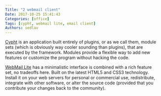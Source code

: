 ```yaml
---
Title: "2 webmail client"
Date: 2017-10-25 15:41:43
Categories: [office]
Tags: [cypht, webmail lite, email client]
Authors: sedlav
---
```


[Cypht](https://cypht.org/) is an application built entirely of plugins, or as we call them, module sets (which is obviously way cooler sounding than plugins), that are executed by the framework. Modules provide a flexible way to add new features or customize the program without hacking the code.

[WebMail Lite](https://www.afterlogic.org/webmail-lite) has a minimalistic interface is combined with a rich feature set, no tradeoffs here. Built on the latest HTML5 and CSS3 technology. Install it on your web servers for personal or commercial use, redistribute, integrate with other software, or alter the source code (provided that you contribute your changes back to the community).
